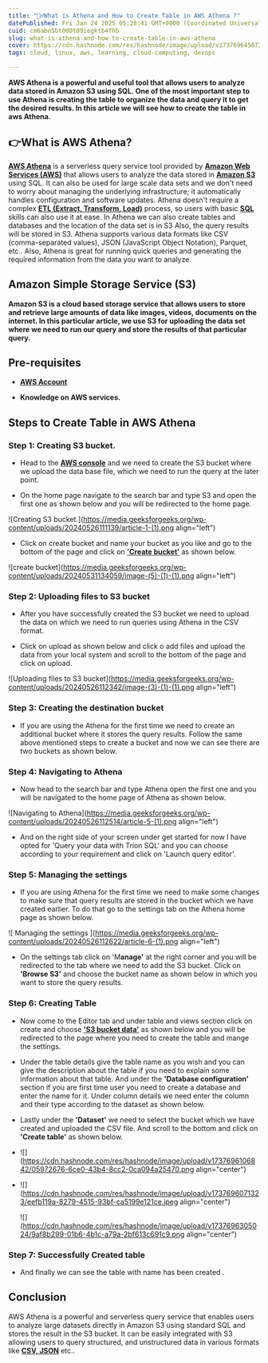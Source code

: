 ```yaml
---
title: "🤷‍♂️What is Athena and How to Create Table in AWS Athena ?"
datePublished: Fri Jan 24 2025 05:28:41 GMT+0000 (Coordinated Universal Time)
cuid: cm6abn5bt000t09iegktb4fhb
slug: what-is-athena-and-how-to-create-table-in-aws-athena
cover: https://cdn.hashnode.com/res/hashnode/image/upload/v1737696450733/90b9945c-9186-41b6-a4a2-4fa32f8d7294.jpeg
tags: cloud, linux, aws, learning, cloud-computing, devops

---
```


**AWS Athena is a powerful and useful tool that allows users to analyze data stored in Amazon S3 using SQL. One of the most important step to use Athena is creating the table to organize the data and query it to get the desired results. In this article we will see how to create the table in aws Athena.**

## **👉What is AWS Athena?**

[**AWS Athena**](https://www.geeksforgeeks.org/aws-athena/) is a serverless query service tool provided by [**Amazon Web Services (AWS)**](https://www.geeksforgeeks.org/aws-tutorial/) that allows users to analyze the data stored in [**Amazon S3**](https://www.geeksforgeeks.org/introduction-to-aws-simple-storage-service-aws-s3/) using SQL. It can also be used for large scale data sets and we don't need to worry about managing the underlying infrastructure; it automatically handles configuration and software updates. Athena doesn't require a complex [**ETL (Extract, Transform, Load)**](https://www.geeksforgeeks.org/etl-process-in-data-warehouse/) process, so users with basic [**SQL**](https://www.geeksforgeeks.org/sql-tutorial/) skills can also use it at ease. In Athena we can also create tables and databases and the location of the data set is in S3 Also, the query results will be stored in S3. Athena supports various data formats like CSV (comma-separated values), JSON (JavaScript Object Notation), Parquet, etc.. Also, Athena is great for running quick queries and generating the required information from the data you want to analyze.

## Amazon Simple Storage Service (S3)

**Amazon S3 is a cloud based storage service that allows users to store and retrieve large amounts of data like images, videos, documents on the internet. In this particular article, we use S3 for uploading the data set where we need to run our query and store the results of that particular query.**

## **Pre-requisites**

* [**AWS Account**](https://www.geeksforgeeks.org/amazon-web-services-aws-free-tier-account-set-up/)
    
* **Knowledge on AWS services.**
    

## **Steps to Create Table in AWS Athena**

### **Step 1:** Creating S3 bucket.

* Head to the [**AWS console**](https://aws.amazon.com/console/) and we need to create the S3 bucket where we upload the data base file, which we need to run the query at the later point.
    
* On the home page navigate to the search bar and type S3 and open the first one as shown below and you will be redirected to the home page.
    

![Creating S3 bucket.](https://media.geeksforgeeks.org/wp-content/uploads/20240526111139/article-1-(1).png align="left")

* Click on create bucket and name your bucket as you like and go to the bottom of the page and click on [**'Create bucket'**](https://www.geeksforgeeks.org/amazon-s3-creating-a-s3-bucket/) as shown below.
    

![create bucket](https://media.geeksforgeeks.org/wp-content/uploads/20240531134059/image-(5)-(1)-(1).png align="left")

### **Step 2:** Uploading files to S3 bucket

* After you have successfully created the S3 bucket we need to upload the data on which we need to run queries using Athena in the CSV format.
    
* Click on upload as shown below and click o add files and upload the data from your local system and scroll to the bottom of the page and click on upload.
    

![Uploading files to S3 bucket](https://media.geeksforgeeks.org/wp-content/uploads/20240526112342/image-(3)-(1)-(1).png align="left")

### **Step 3:** Creating the destination bucket

* If you are using the Athena for the first time we need to create an additional bucket where it stores the query results. Follow the same above mentioned steps to create a bucket and now we can see there are two buckets as shown below.
    

### **Step 4:** Navigating to Athena

* Now head to the search bar and type Athena open the first one and you will be navigated to the home page of Athena as shown below.
    

![Navigating to Athena](https://media.geeksforgeeks.org/wp-content/uploads/20240526112514/article-5-(1).png align="left")

* And on the right side of your screen under get started for now I have opted for 'Query your data with Trion SQL' and you can choose according to your requirement and click on 'Launch query editor'.
    

### Step 5: Managing the settings

* If you are using Athena for the first time we need to make some changes to make sure that query results are stored in the bucket which we have created earlier. To do that go to the settings tab on the Athena home page as shown below.
    

![ Managing the settings ](https://media.geeksforgeeks.org/wp-content/uploads/20240526112622/article-6-(1).png align="left")

* On the settings tab click on 'M**anage'** at the right corner and you will be redirected to the tab where we need to add the S3 bucket. Click on **'Browse S3'** and choose the bucket name as shown below in which you want to store the query results.
    

### **Step 6:** Creating Table

* Now come to the Editor tab and under table and views section click on create and choose [**'S3 bucket data'**](https://www.geeksforgeeks.org/how-to-store-data-in-a-s3-bucket/) as shown below and you will be redirected to the page where you need to create the table and mange the settings.
    
* Under the table details give the table name as you wish and you can give the description about the table if you need to explain some information about that table. And under the **'Database configuration'** section if you are first time user you need to create a database and enter the name for it. Under column details we need enter the column and their type according to the dataset as shown below.
    

* Lastly under the **'Dataset'** we need to select the bucket which we have created and uploaded the CSV file. And scroll to the bottom and click on **'Create table'** as shown below.
    
* ![](https://cdn.hashnode.com/res/hashnode/image/upload/v1737696106842/05972676-6ce0-43b4-8cc2-0ca094a25470.png align="center")
    
* ![](https://cdn.hashnode.com/res/hashnode/image/upload/v1737696071323/eefb119a-8279-4515-93bf-ca5199e121ce.jpeg align="center")
    
    ![](https://cdn.hashnode.com/res/hashnode/image/upload/v1737696305024/9af8b299-01b6-4b1c-a79a-2bf613c691c9.png align="center")
    

### **Step 7:** Successfully Created table

* And finally we can see the table with name has been created .
    

## Conclusion

AWS Athena is a powerful and serverless query service that enables users to analyze large datasets directly in Amazon S3 using standard SQL and stores the result in the S3 bucket. It can be easily integrated with S3 allowing users to query structured, and unstructured data in various formats like [**CSV, JSON**](https://www.geeksforgeeks.org/difference-between-json-and-csv/) etc..